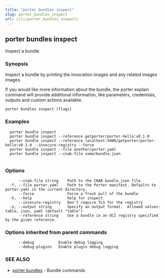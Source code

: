 ```yaml
---
title: "porter bundles inspect"
slug: porter_bundles_inspect
url: /cli/porter_bundles_inspect/
---
```

## porter bundles inspect

Inspect a bundle

### Synopsis

Inspect a bundle by printing the invocation images and any related images images.

If you would like more information about the bundle, the porter explain command will provide additional information,
like parameters, credentials, outputs and custom actions available.


```
porter bundles inspect [flags]
```

### Examples

```
  porter bundle inspect
  porter bundle inspect --reference getporter/porter-hello:v0.1.0
  porter bundle inspect --reference localhost:5000/getporter/porter-hello:v0.1.0 --insecure-registry --force
  porter bundle inspect --file another/porter.yaml
  porter bundle inspect --cnab-file some/bundle.json
		  
```

### Options

```
      --cnab-file string    Path to the CNAB bundle.json file.
  -f, --file porter.yaml    Path to the Porter manifest. Defaults to porter.yaml in the current directory.
      --force               Force a fresh pull of the bundle
  -h, --help                help for inspect
      --insecure-registry   Don't require TLS for the registry
  -o, --output string       Specify an output format.  Allowed values: table, json, yaml (default "table")
      --reference string    Use a bundle in an OCI registry specified by the given reference.
```

### Options inherited from parent commands

```
      --debug           Enable debug logging
      --debug-plugins   Enable plugin debug logging
```

### SEE ALSO

* [porter bundles](/cli/porter_bundles/)	 - Bundle commands

